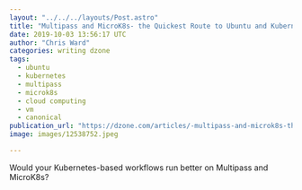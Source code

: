 ```yaml
---
layout: "../../../layouts/Post.astro"
title: "Multipass and MicroK8s- the Quickest Route to Ubuntu and Kubernetes?"
date: 2019-10-03 13:56:17 UTC
author: "Chris Ward"
categories: writing dzone
tags:
  - ubuntu
  - kubernetes
  - multipass
  - microk8s
  - cloud computing
  - vm
  - canonical
publication_url: "https://dzone.com/articles/-multipass-and-microk8s-the-quickest-route-to-ubun"
image: images/12538752.jpeg

---
```


Would your Kubernetes-based workflows run better on Multipass and MicroK8s?
